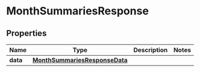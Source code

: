 

# MonthSummariesResponse


## Properties

| Name | Type | Description | Notes |
|------------ | ------------- | ------------- | -------------|
|**data** | [**MonthSummariesResponseData**](MonthSummariesResponseData.md) |  |  |



